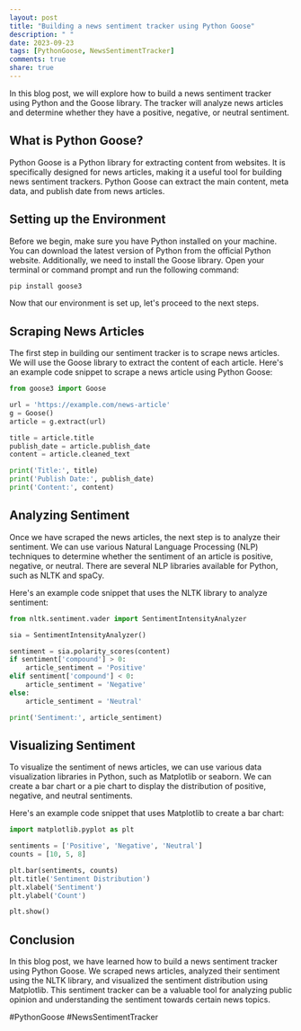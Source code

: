 ```yaml
---
layout: post
title: "Building a news sentiment tracker using Python Goose"
description: " "
date: 2023-09-23
tags: [PythonGoose, NewsSentimentTracker]
comments: true
share: true
---
```


In this blog post, we will explore how to build a news sentiment tracker using Python and the Goose library. The tracker will analyze news articles and determine whether they have a positive, negative, or neutral sentiment.

## What is Python Goose?

Python Goose is a Python library for extracting content from websites. It is specifically designed for news articles, making it a useful tool for building news sentiment trackers. Python Goose can extract the main content, meta data, and publish date from news articles.

## Setting up the Environment

Before we begin, make sure you have Python installed on your machine. You can download the latest version of Python from the official Python website. Additionally, we need to install the Goose library. Open your terminal or command prompt and run the following command:

```python
pip install goose3
```

Now that our environment is set up, let's proceed to the next steps.

## Scraping News Articles

The first step in building our sentiment tracker is to scrape news articles. We will use the Goose library to extract the content of each article. Here's an example code snippet to scrape a news article using Python Goose:

```python
from goose3 import Goose

url = 'https://example.com/news-article'
g = Goose()
article = g.extract(url)

title = article.title
publish_date = article.publish_date
content = article.cleaned_text

print('Title:', title)
print('Publish Date:', publish_date)
print('Content:', content)
```

## Analyzing Sentiment

Once we have scraped the news articles, the next step is to analyze their sentiment. We can use various Natural Language Processing (NLP) techniques to determine whether the sentiment of an article is positive, negative, or neutral. There are several NLP libraries available for Python, such as NLTK and spaCy.

Here's an example code snippet that uses the NLTK library to analyze sentiment:

```python
from nltk.sentiment.vader import SentimentIntensityAnalyzer

sia = SentimentIntensityAnalyzer()

sentiment = sia.polarity_scores(content)
if sentiment['compound'] > 0:
    article_sentiment = 'Positive'
elif sentiment['compound'] < 0:
    article_sentiment = 'Negative'
else:
    article_sentiment = 'Neutral'

print('Sentiment:', article_sentiment)
```

## Visualizing Sentiment

To visualize the sentiment of news articles, we can use various data visualization libraries in Python, such as Matplotlib or seaborn. We can create a bar chart or a pie chart to display the distribution of positive, negative, and neutral sentiments.

Here's an example code snippet that uses Matplotlib to create a bar chart:

```python
import matplotlib.pyplot as plt

sentiments = ['Positive', 'Negative', 'Neutral']
counts = [10, 5, 8]

plt.bar(sentiments, counts)
plt.title('Sentiment Distribution')
plt.xlabel('Sentiment')
plt.ylabel('Count')

plt.show()
```

## Conclusion

In this blog post, we have learned how to build a news sentiment tracker using Python Goose. We scraped news articles, analyzed their sentiment using the NLTK library, and visualized the sentiment distribution using Matplotlib. This sentiment tracker can be a valuable tool for analyzing public opinion and understanding the sentiment towards certain news topics.

#PythonGoose #NewsSentimentTracker